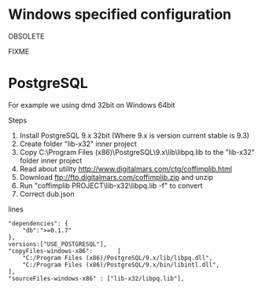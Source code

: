 Windows specified configuration
===============================
OBSOLETE

FIXME

PostgreSQL
==========
For example we using dmd 32bit on Windows 64bit

Steps

1. Install PostgreSQL 9.x 32bit (Where 9.x is version current stable is 9.3)
2. Create folder "lib-x32" inner project
3. Copy C:\Program Files (x86)\PostgreSQL\9.x\lib\libpq.lib to the "lib-x32" folder inner project
4. Read about utility http://www.digitalmars.com/ctg/coffimplib.html
5. Download ftp://ftp.digitalmars.com/coffimplib.zip and unzip
6. Run "coffimplib PROJECT\lib-x32\libpq.lib -f" to convert
7. Correct dub.json

lines

    "dependencies": {
        "db":">=0.1.7"
    },
    versions:["USE_POSTGRESQL"],
    "copyFiles-windows-x86":       [
        "C:/Program Files (x86)/PostgreSQL/9.x/lib/libpq.dll",
        "C:/Program Files (x86)/PostgreSQL/9.x/bin/libintl.dll",
    ],
    "sourceFiles-windows-x86" : ["lib-x32/libpq.lib"],
